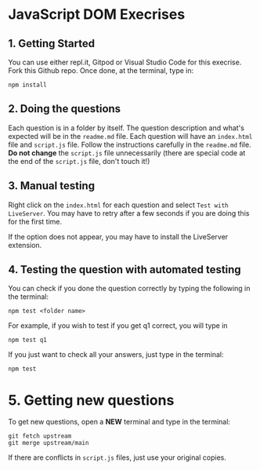 # JavaScript DOM Execrises

## 1. Getting Started

You can use either repl.it, Gitpod or Visual Studio Code for this execrise. Fork
this Github repo. Once done, at the terminal, type in:

```
npm install
```

## 2. Doing the questions

Each question is in a folder by itself. The question description and what's expected
will be in the `readme.md` file. Each question will have an `index.html` file
and `script.js` file. Follow the instructions carefully in the `readme.md` file. 
**Do not change** the `script.js` file unnecessarily (there are special code at the
end of the `script.js` file, don't touch it!)

## 3. Manual testing
Right click on the `index.html` for each question and select `Test with LiveServer`. You may have to retry after a few seconds if you are doing this for the first time.

If the option does not appear, you may have to install the LiveServer extension.

## 4. Testing the question with automated testing

You can check if you done the question correctly by typing the following in the
terminal:

```
npm test <folder name>
```

For example, if you wish to test if you get q1 correct, you will type in

```
npm test q1
```

If you just want to check all your answers, just type in the terminal:

```
npm test
```

# 5. Getting new questions

To get new questions, open a **NEW** terminal and type in the terminal:

```
git fetch upstream
git merge upstream/main
```

If there are conflicts in `script.js` files, just use your original copies.